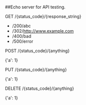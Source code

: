 ##Echo server for API testing.

GET /{status_code}/{response_string}

* /200/abc
* /302/http://www.example.com
* /400/bad
* /500/error

POST /{status_code}/{anything}

{'a': 1}

PUT /{status_code}/{anything}

{'a': 1}

DELETE /{status_code}/{anything}

{'a': 1}
